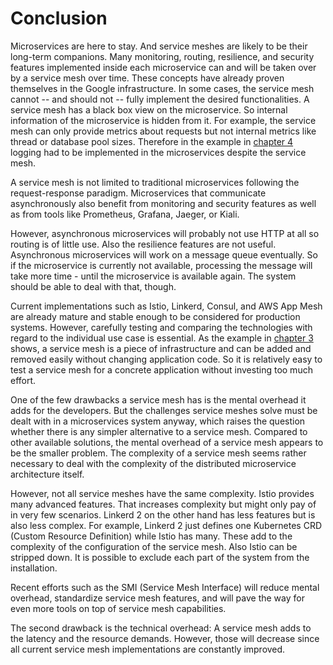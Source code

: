 # Conclusion

Microservices are here to stay. And service meshes are likely to be their long-term companions. Many monitoring, routing, resilience, and security features implemented inside each microservice can and will be taken over by a service mesh over time.
These concepts have already proven themselves in the Google infrastructure.
In some cases, the service mesh cannot -- and should not -- fully implement the desired functionalities.
A service mesh has a black box view on the microservice. So internal information
of the microservice is hidden from it. For example, the service mesh can only provide
metrics about requests but not internal metrics like thread or database pool sizes.
Therefore in the example in [chapter 4](#chapter-example) logging had to be implemented in
the microservices despite the service mesh.

A service mesh is not limited to traditional microservices following the request-response paradigm. Microservices that communicate asynchronously  also benefit from monitoring and security features
as well as from tools like Prometheus, Grafana, Jaeger, or Kiali.
<!-- I don't see why SCS won't profit from all features mentioned above so I removed them -->
However, asynchronous microservices
will probably not use HTTP at all so routing is of little use. Also the resilience features
are not useful. Asynchronous microservices will work on a message queue eventually. So if the
microservice is currently not available, processing the message will take more time - until 
the microservice is available again. The system should be able to deal with that, though.

Current implementations such as Istio, Linkerd, Consul, and AWS App Mesh are already mature and stable enough to be considered for production systems. However, carefully testing and comparing the technologies with regard to the individual use case is essential. As the example in [chapter 3](#chapter-example) shows, a service mesh is a piece of infrastructure and can be added and removed easily without changing application code.
So it is relatively easy to test a service mesh for a concrete application without
investing too much effort.

One of the few drawbacks a service mesh has is the mental overhead it adds for the developers. 
But the challenges service meshes solve must be dealt with in a microservices system anyway, 
which raises the question whether there is any simpler alternative to a service mesh. 
Compared to other available solutions, the mental overhead of a service mesh appears to be 
the smaller problem. The complexity of a service mesh seems rather necessary to deal with the 
complexity of the distributed microservice architecture itself.

However, not all service meshes have the same complexity. Istio provides many advanced features.
That increases complexity but might only pay of in very few scenarios. Linkerd 2 on the other hand
has less features but is also less complex. For example, Linkerd 2 just defines one Kubernetes CRD (Custom
Resource Definition) while Istio has many. These add to the complexity of the configuration of the service mesh.
Also Istio can be stripped down. It
is possible to exclude each part of the system from the installation. 

Recent efforts such as the SMI (Service Mesh Interface) will reduce mental overhead, standardize service 
mesh features, and will pave the way for even more tools on top of service mesh capabilities.

The second drawback is the technical overhead: A service mesh adds to the latency and the resource 
demands. However, those will decrease since all current service mesh implementations are constantly 
improved. 

